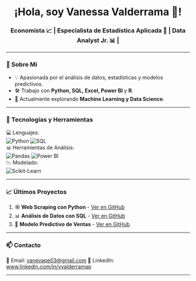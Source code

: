 <h1 align="center">¡Hola, soy Vanessa Valderrama 🌼!</h1>
<h3 align="center">Economista 📈 | Especialista de Estadística Aplicada 🔮 |  Data Analyst Jr. 📊 | </h3>

---

### 🌟 Sobre Mí
- 💡 Apasionada por el análisis de datos, estadísticas y modelos predictivos.
- 🛠️ Trabajo con **Python, SQL, Excel, Power BI** y **R**.
- 🚀 Actualmente explorando **Machine Learning y Data Science**.

---

### 📌 Tecnologías y Herramientas
💻 Lenguajes:  
![Python](https://img.shields.io/badge/-Python-3776AB?style=flat-square&logo=python&logoColor=white) 
![SQL](https://img.shields.io/badge/-SQL-4479A1?style=flat-square&logo=MySQL&logoColor=white)  
📊 Herramientas de Análisis:  
![Pandas](https://img.shields.io/badge/-Pandas-150458?style=flat-square&logo=pandas)
![Power BI](https://img.shields.io/badge/-PowerBI-F2C811?style=flat-square&logo=Power-BI&logoColor=black)  
📉 Modelado:  
![Scikit-Learn](https://img.shields.io/badge/-Scikit--Learn-F7931E?style=flat-square&logo=scikit-learn&logoColor=white)  

---

### 📈 Últimos Proyectos
1. 🕸 **Web Scraping con Python** - [Ver en GitHub](https://github.com/tuusuario/webscraping)
2. 📊 **Análisis de Datos con SQL** - [Ver en GitHub](https://github.com/tuusuario/sql-analysis)
3. 🤖 **Modelo Predictivo de Ventas** - [Ver en GitHub](https://github.com/tuusuario/sales-prediction)

---

### 📫 Contacto
📧 Email: vanevape03@gmail.com
💼 LinkedIn: www.linkedin.com/in/vvalderramap

---


